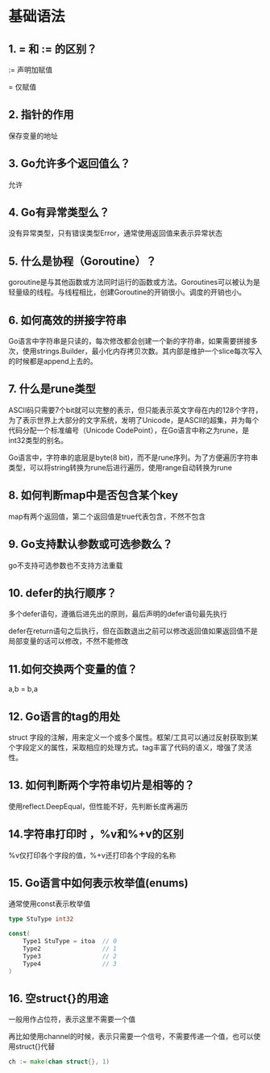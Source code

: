 # 基础语法

## 1. = 和 := 的区别？

:= 声明加赋值

= 仅赋值

## 2. 指针的作用

保存变量的地址

## 3. Go允许多个返回值么？

允许

## 4. Go有异常类型么？

没有异常类型，只有错误类型Error，通常使用返回值来表示异常状态

## 5. 什么是协程（Goroutine）？

goroutine是与其他函数或方法同时运行的函数或方法。Goroutines可以被认为是轻量级的线程。与线程相比，创建Goroutine的开销很小。调度的开销也小。

## 6. 如何高效的拼接字符串

Go语言中字符串是只读的，每次修改都会创建一个新的字符串，如果需要拼接多次，使用strings.Builder，最小化内存拷贝次数。其内部是维护一个slice每次写入的时候都是append上去的。

## 7. 什么是rune类型

ASCII码只需要7个bit就可以完整的表示，但只能表示英文字母在内的128个字符，为了表示世界上大部分的文字系统，发明了Unicode，是ASCII的超集，并为每个代码分配一个标准编号（Unicode CodePoint），在Go语言中称之为rune，是int32类型的别名。

Go语言中，字符串的底层是byte(8 bit)，而不是rune序列。为了方便遍历字符串类型，可以将string转换为rune后进行遍历，使用range自动转换为rune

## 8. 如何判断map中是否包含某个key

  map有两个返回值，第二个返回值是true代表包含，不然不包含

## 9. Go支持默认参数或可选参数么？

go不支持可选参数也不支持方法重载

## 10. defer的执行顺序？

多个defer语句，遵循后进先出的原则，最后声明的defer语句最先执行

defer在return语句之后执行，但在函数退出之前可以修改返回值如果返回值不是局部变量的话可以修改，不然不能修改

## 11.如何交换两个变量的值？

a,b = b,a

## 12. Go语言的tag的用处

struct 字段的注解，用来定义一个或多个属性。框架/工具可以通过反射获取到某个字段定义的属性，采取相应的处理方式。tag丰富了代码的语义，增强了灵活性。

## 13. 如何判断两个字符串切片是相等的？

使用reflect.DeepEqual，但性能不好，先判断长度再遍历

## 14.字符串打印时 ，%v和%+v的区别

%v仅打印各个字段的值，%+v还打印各个字段的名称

## 15. Go语言中如何表示枚举值(enums)

通常使用const表示枚举值

```go
type StuType int32

const(
    Type1 StuType = itoa  // 0
    Type2                 // 1
    Type3                 // 2
    Type4                 // 3
)
```

## 16. 空struct{}的用途

一般用作占位符，表示这里不需要一个值

再比如使用channel的时候，表示只需要一个信号，不需要传递一个值，也可以使用struct{}代替

```go
ch := make(chan struct{}, 1)
```
